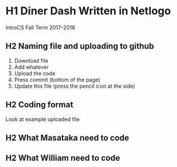 # H1 Diner Dash Written in Netlogo
IntroCS Fall Term 2017-2018

## H2 Naming file and uploading to github
1. Download file
2. Add whatever
3. Upload the code
4. Press commit (bottom of the page)
5. Update this file (press the pencil icon at the side)

## H2 Coding format
Look at example uploaded file

## H2 What Masataka need to code

## H2 What William need to code
